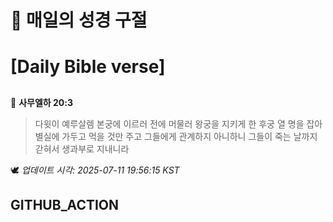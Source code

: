 # 🙏 매일의 성경 구절
# [Daily Bible verse]
##
<!-- START_BIBLE_VERSE -->
📖 **사무엘하 20:3**
> 다윗이 예루살렘 본궁에 이르러 전에 머물러 왕궁을 지키게 한 후궁 열 명을 잡아 별실에 가두고 먹을 것만 주고 그들에게 관계하지 아니하니 그들이 죽는 날까지 갇혀서 생과부로 지내니라

🕊️ _업데이트 시각: 2025-07-11 19:56:15 KST_
  <!-- END_BIBLE_VERSE -->
## GITHUB_ACTION
